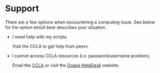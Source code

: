 # Support

There are a few options when encountering a computing issue. See below for the option which best describes your situation.

- I need help with my scripts.

  Visit the CCLA to get help from peers.

- I cannot access CCLA resources (i.e. password/username problem).

  Email the [CCLA](mailto:ccla@doane.edu) or visit the [Doane HelpDesk](https://helpdesk.doane.edu/portal) website.
